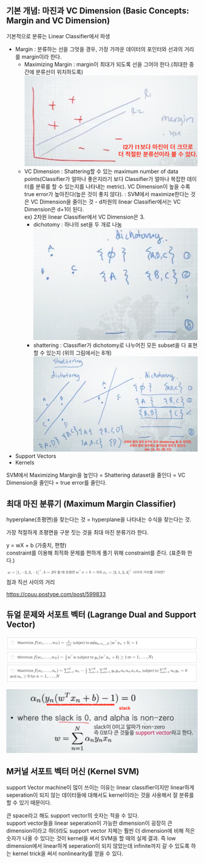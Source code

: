 ## 기본 개념: 마진과 VC Dimension (Basic Concepts: Margin and VC Dimension)

기본적으로 분류는 Linear Classifier에서 파생

- Margin : 분류하는 선을 그엇을 경우, 가장 가까운 데이터의 포인터와 선과의 거리를 margin이라 한다.
  - Maximizing Margin : margin이 최대가 되도록 선을 그어야 한다.(최대한 중간에 분류선이 위치하도록)    
  ![week2_1.png](images/week2_1.png)    
  - VC Dimension : Shattering할 수 있는 maximum number of data points(Classifier가 얼마나 좋은지라기 보다 Classifier가 얼마나 복잡한 데이터를 분류를 할 수 있는지를 나타내는 metric). VC Dimension이 높을 수록 true error가 높아진다(높은 것이 좋지 않다). : SVM에서 maximize한다는 것은 VC Dimension을 줄이는 것 - d차원의 linear Classifier에서는 VC Dimension은 d+1이 된다.       
  ex) 2차원 linear Classifier에서 VC Dimension은 3.
    - dichotomy : 하나의 set을 두 개로 나눔    
    ![week2_2.png](images/week2_2.png)    
    - shattering : Classifier가 dichotomy로 나누어진 모든 subset을 다 표현할 수 있는지 (위의 그림에서는 8개)    
    ![week2_3.png](images/week2_3.png)     
- Support Vectors
- Kernels

SVM에서 Maximizing Margin을 높인다 = Shattering dataset을 줄인다 = VC Dimension을 줄인다 = true error를 줄인다.

## 최대 마진 분류기 (Maximum Margin Classifier)

hyperplane(초평면)을 찾는다는 것 = hyperplane을 나타내는 수식을 찾는다는 것.

가장 적절하게 초평면을 구분 짓는 것을 최대 마진 분류기라 한다.

y = wX + b (가중치, 편향)    
constraint를 이용해 최적화 문제를 편하게 풀기 위해 constraint를 준다. (표준화 한다.)

![week2_4.png](images/week2_4.png)    
점과 직선 사이의 거리

https://cpuu.postype.com/post/599833

## 듀얼 문제와 서포트 벡터 (Lagrange Dual and Support Vector)

![week2_5.png](images/week2_5.png)   

![week2_6.png](images/week2_6.png)   

## M커널 서포트 벡터 머신 (Kernel SVM)

support Vector machine이 많이 쓰이는 이유는 linear classifier이지만 linear하게 seperation이 되지 않는 데이터들에 대해서도 kernel이라는 것을 사용해서 잘 분류를 할 수 있기 때문이다.

큰 space라고 해도 support vector의 숫자는 적을 수 있다.    
support vector들을 linear seperation이 가능한 dimension이 굉장히 큰 dimension이라고 하더라도 support vector 자체는 훨씬 더 dimension에 비해 적은 숫자가 나올 수 있다는 것이 kernel을 써서 SVM을 할 때의 실제 결과. 즉 low dimension에서 linear하게 seperation이 되지 않았는데 infinite까지 갈 수 있도록 하는 kernel trick을 써서 nonlinearity를 얻을 수 있다.
